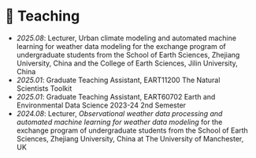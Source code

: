# 📖 Teaching

- *2025.08*: Lecturer, Urban climate modeling and automated machine learning for weather data modeling for the exchange program of undergraduate students from the School of Earth Sciences, Zhejiang University, China and the College of Earth Sciences, Jilin University, China 
- *2025.01*: Graduate Teaching Assistant, EART11200 The Natural Scientists Toolkit
- *2025.01*: Graduate Teaching Assistant, EART60702 Earth and Environmental Data Science 2023-24 2nd Semester
- *2024.08*: Lecturer, *Observational weather data processing and automated machine learning for weather data modeling* for the exchange program of undergraduate students from the School of Earth Sciences, Zhejiang University, China at The University of Manchester, UK
